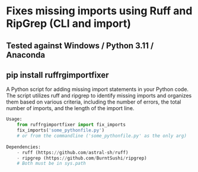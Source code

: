 # Fixes missing imports using Ruff and RipGrep (CLI and import)

## Tested against Windows / Python 3.11 / Anaconda

## pip install ruffrgimportfixer

A Python script for adding missing import statements in your Python code.
The script utilizes ruff and ripgrep to identify missing imports and organizes them based on various criteria, including the number of errors, the total number of imports, and the length of the import line.

```python
Usage:
    from ruffrgimportfixer import fix_imports
	fix_imports('some_pythonfile.py')
	# or from the commandline ('some_pythonfile.py' as the only arg)
    
Dependencies:
    - ruff (https://github.com/astral-sh/ruff)
    - ripgrep (https://github.com/BurntSushi/ripgrep)
	# Both must be in sys.path
```
